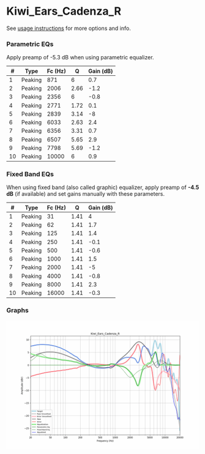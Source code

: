 # Kiwi_Ears_Cadenza_R
See [usage instructions](https://github.com/jaakkopasanen/AutoEq#usage) for more options and info.

### Parametric EQs
Apply preamp of -5.3 dB when using parametric equalizer.

|   # | Type    |   Fc (Hz) |    Q |   Gain (dB) |
|-----|---------|-----------|------|-------------|
|   1 | Peaking |       871 | 6    |         0.7 |
|   2 | Peaking |      2006 | 2.66 |        -1.2 |
|   3 | Peaking |      2356 | 6    |        -0.8 |
|   4 | Peaking |      2771 | 1.72 |         0.1 |
|   5 | Peaking |      2839 | 3.14 |        -8   |
|   6 | Peaking |      6033 | 2.63 |         2.4 |
|   7 | Peaking |      6356 | 3.31 |         0.7 |
|   8 | Peaking |      6507 | 5.65 |         2.9 |
|   9 | Peaking |      7798 | 5.69 |        -1.2 |
|  10 | Peaking |     10000 | 6    |         0.9 |

### Fixed Band EQs
When using fixed band (also called graphic) equalizer, apply preamp of **-4.5 dB** (if available) and set gains manually with these parameters.

|   # | Type    |   Fc (Hz) |    Q |   Gain (dB) |
|-----|---------|-----------|------|-------------|
|   1 | Peaking |        31 | 1.41 |         4   |
|   2 | Peaking |        62 | 1.41 |         1.7 |
|   3 | Peaking |       125 | 1.41 |         1.4 |
|   4 | Peaking |       250 | 1.41 |        -0.1 |
|   5 | Peaking |       500 | 1.41 |        -0.6 |
|   6 | Peaking |      1000 | 1.41 |         1.5 |
|   7 | Peaking |      2000 | 1.41 |        -5   |
|   8 | Peaking |      4000 | 1.41 |        -0.8 |
|   9 | Peaking |      8000 | 1.41 |         2.3 |
|  10 | Peaking |     16000 | 1.41 |        -0.3 |

### Graphs
![](./Kiwi_Ears_Cadenza_R.png)
